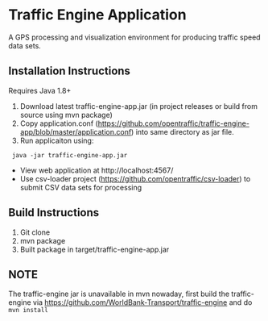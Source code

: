 # Traffic Engine Application
A GPS processing and visualization environment for producing traffic speed data sets.

## Installation Instructions

Requires Java 1.8+

1. Download latest traffic-engine-app.jar (in project releases or build from source using mvn package)
2. Copy application.conf (https://github.com/opentraffic/traffic-engine-app/blob/master/application.conf)  into same directory as jar file.
3. Run applicaiton using:
```
 java -jar traffic-engine-app.jar
```
* View web application at http://localhost:4567/
* Use csv-loader project (https://github.com/opentraffic/csv-loader) to submit CSV data sets for processing

## Build Instructions

1. Git clone
2. mvn package
3. Built package in target/traffic-engine-app.jar 

## NOTE

The traffic-engine jar is unavailable in mvn nowaday, first build the traffic-engine via https://github.com/WorldBank-Transport/traffic-engine and do `mvn install`
